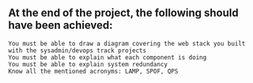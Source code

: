 ## At the end of the project, the following should have been achieved:


    You must be able to draw a diagram covering the web stack you built with the sysadmin/devops track projects
    You must be able to explain what each component is doing
    You must be able to explain system redundancy
    Know all the mentioned acronyms: LAMP, SPOF, QPS


